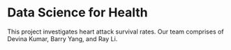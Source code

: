 # Data Science for Health

This project investigates heart attack survival rates. Our team comprises of Devina Kumar, Barry Yang, and Ray Li.

